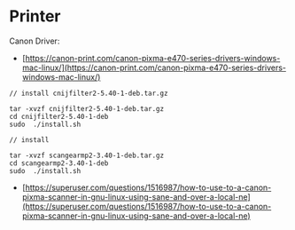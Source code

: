 # Printer



Canon Driver:

* [https://canon-print.com/canon-pixma-e470-series-drivers-windows-mac-linux/](https://canon-print.com/canon-pixma-e470-series-drivers-windows-mac-linux/)

```
// install cnijfilter2-5.40-1-deb.tar.gz

tar -xvzf cnijfilter2-5.40-1-deb.tar.gz
cd cnijfilter2-5.40-1-deb
sudo  ./install.sh

// install 

tar -xvzf scangearmp2-3.40-1-deb.tar.gz
cd scangearmp2-3.40-1-deb
sudo  ./install.sh
```

* [https://superuser.com/questions/1516987/how-to-use-to-a-canon-pixma-scanner-in-gnu-linux-using-sane-and-over-a-local-ne](https://superuser.com/questions/1516987/how-to-use-to-a-canon-pixma-scanner-in-gnu-linux-using-sane-and-over-a-local-ne)
